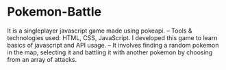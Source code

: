 # Pokemon-Battle
It is a singleplayer javascript game made using pokeapi.
– Tools & technologies used: HTML, CSS, JavaScript. I developed this game to learn basics of javascript and API usage. 
– It involves finding a random pokemon in the map, selecting it and battling it with another pokemon by choosing from an array of attacks.